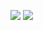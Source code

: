 ![](https://readme-typing-svg.demolab.com/?lines=Welcome+to+Ryan%E7%92%83%E9%BB%AF%E2%80%99s+GitHub;An+Interesting+atomic+nucleu&color=7E2065&center=true&font=Montserrat)
[![](https://readme-typing-svg.demolab.com/?lines=Click+HERE+to+visit+my+blog&color=7E2065&font=Montserrat)](https://xn--tiyy81g.pages.dev/)
